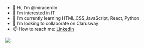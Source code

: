 - 👋 Hi, I’m @miracerdin
- 👀 I’m interested in IT
- 🌱 I’m currently learning HTML,CSS,JavaScript, React, Python
- 💞️ I’m looking to collaborate on Clarusway
- 📫 How to reach me: [LinkedIn](https://www.linkedin.com/in/mirac-erdin/)

<img src="https://github-readme-stats.vercel.app/api?username=miracerdin&theme=flag-india&show_icons=true" >
<!---
miracerdin/miracerdin is a ✨ special ✨ repository because its `README.md` (this file) appears on your GitHub profile.
You can click the Preview link to take a look at your changes.
--->
